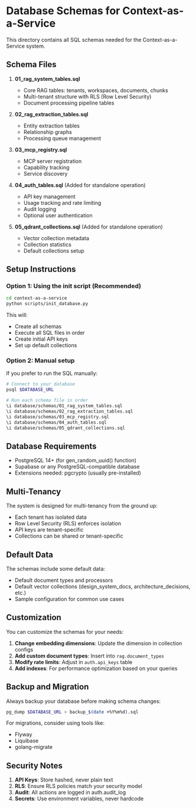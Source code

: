 # Database Schemas for Context-as-a-Service

This directory contains all SQL schemas needed for the Context-as-a-Service system.

## Schema Files

1. **01_rag_system_tables.sql**
   - Core RAG tables: tenants, workspaces, documents, chunks
   - Multi-tenant structure with RLS (Row Level Security)
   - Document processing pipeline tables

2. **02_rag_extraction_tables.sql**
   - Entity extraction tables
   - Relationship graphs
   - Processing queue management

3. **03_mcp_registry.sql**
   - MCP server registration
   - Capability tracking
   - Service discovery

4. **04_auth_tables.sql** (Added for standalone operation)
   - API key management
   - Usage tracking and rate limiting
   - Audit logging
   - Optional user authentication

5. **05_qdrant_collections.sql** (Added for standalone operation)
   - Vector collection metadata
   - Collection statistics
   - Default collections setup

## Setup Instructions

### Option 1: Using the init script (Recommended)

```bash
cd context-as-a-service
python scripts/init_database.py
```

This will:
- Create all schemas
- Execute all SQL files in order
- Create initial API keys
- Set up default collections

### Option 2: Manual setup

If you prefer to run the SQL manually:

```bash
# Connect to your database
psql $DATABASE_URL

# Run each schema file in order
\i database/schemas/01_rag_system_tables.sql
\i database/schemas/02_rag_extraction_tables.sql
\i database/schemas/03_mcp_registry.sql
\i database/schemas/04_auth_tables.sql
\i database/schemas/05_qdrant_collections.sql
```

## Database Requirements

- PostgreSQL 14+ (for gen_random_uuid() function)
- Supabase or any PostgreSQL-compatible database
- Extensions needed: pgcrypto (usually pre-installed)

## Multi-Tenancy

The system is designed for multi-tenancy from the ground up:

- Each tenant has isolated data
- Row Level Security (RLS) enforces isolation
- API keys are tenant-specific
- Collections can be shared or tenant-specific

## Default Data

The schemas include some default data:

- Default document types and processors
- Default vector collections (design_system_docs, architecture_decisions, etc.)
- Sample configuration for common use cases

## Customization

You can customize the schemas for your needs:

1. **Change embedding dimensions**: Update the dimension in collection configs
2. **Add custom document types**: Insert into `rag.document_types`
3. **Modify rate limits**: Adjust in `auth.api_keys` table
4. **Add indexes**: For performance optimization based on your queries

## Backup and Migration

Always backup your database before making schema changes:

```bash
pg_dump $DATABASE_URL > backup_$(date +%Y%m%d).sql
```

For migrations, consider using tools like:
- Flyway
- Liquibase
- golang-migrate

## Security Notes

1. **API Keys**: Store hashed, never plain text
2. **RLS**: Ensure RLS policies match your security model
3. **Audit**: All actions are logged in auth.audit_log
4. **Secrets**: Use environment variables, never hardcode
